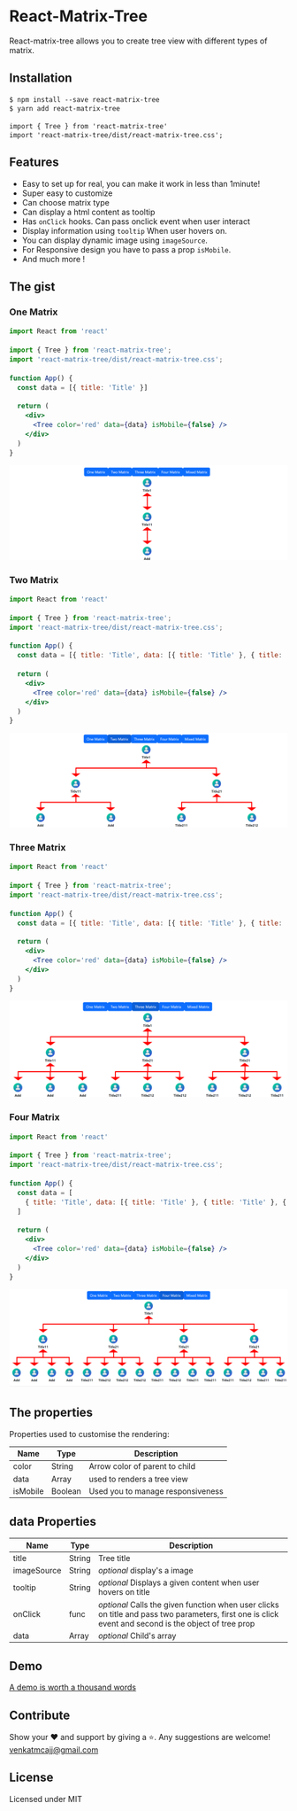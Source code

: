 # React-Matrix-Tree

React-matrix-tree allows you to create tree view with different types of matrix.

## Installation

```
$ npm install --save react-matrix-tree
$ yarn add react-matrix-tree

import { Tree } from 'react-matrix-tree'
import 'react-matrix-tree/dist/react-matrix-tree.css';

```

## Features

- Easy to set up for real, you can make it work in less than 1minute!
- Super easy to customize
- Can choose matrix type
- Can display a html content as tooltip
- Has `onClick` hooks. Can pass onclick event when user interact
- Display information using `tooltip` When user hovers on.
- You can display dynamic image using `imageSource`.
- For Responsive design you have to pass a prop `isMobile`.
- And much more !

## The gist

### One Matrix

```jsx
import React from 'react'

import { Tree } from 'react-matrix-tree';
import 'react-matrix-tree/dist/react-matrix-tree.css';

function App() {
  const data = [{ title: 'Title' }]

  return (
    <div>
      <Tree color='red' data={data} isMobile={false} />
    </div>
  )
}
```

<img src="https://raw.githubusercontent.com/venkatmcajj/react-matrix-tree/master/src/images/one.png" alt="One Matrix">

### Two Matrix

```jsx
import React from 'react'

import { Tree } from 'react-matrix-tree';
import 'react-matrix-tree/dist/react-matrix-tree.css';

function App() {
  const data = [{ title: 'Title', data: [{ title: 'Title' }, { title: 'Title' }] }]

  return (
    <div>
      <Tree color='red' data={data} isMobile={false} />
    </div>
  )
}
```

<img src="https://raw.githubusercontent.com/venkatmcajj/react-matrix-tree/master/src/images/two.png" alt="One Matrix">

### Three Matrix

```jsx
import React from 'react'

import { Tree } from 'react-matrix-tree';
import 'react-matrix-tree/dist/react-matrix-tree.css';

function App() {
  const data = [{ title: 'Title', data: [{ title: 'Title' }, { title: 'Title' }, { title: 'Title' }] }]

  return (
    <div>
      <Tree color='red' data={data} isMobile={false} />
    </div>
  )
}
```

<img src="https://raw.githubusercontent.com/venkatmcajj/react-matrix-tree/master/src/images/three.png" alt="Three Matrix">

### Four Matrix

```jsx
import React from 'react'

import { Tree } from 'react-matrix-tree';
import 'react-matrix-tree/dist/react-matrix-tree.css';

function App() {
  const data = [
    { title: 'Title', data: [{ title: 'Title' }, { title: 'Title' }, { title: 'Title' }, { title: 'Title' }] },
  ]

  return (
    <div>
      <Tree color='red' data={data} isMobile={false} />
    </div>
  )
}
```

<img src="https://raw.githubusercontent.com/venkatmcajj/react-matrix-tree/master/src/images/four.png" alt="Four Matrix">

## The properties

Properties used to customise the rendering:

| Name     | Type    | Description                       |
| -------- | ------- | --------------------------------- |
| color    | String  | Arrow color of parent to child    |
| data     | Array   | used to renders a tree view       |
| isMobile | Boolean | Used you to manage responsiveness |

## data Properties

| Name        | Type   | Description                                                                                                                                           |
| ----------- | ------ | ----------------------------------------------------------------------------------------------------------------------------------------------------- |
| title       | String | Tree title                                                                                                                                            |
| imageSource | String | _optional_ display's a image                                                                                                                          |
| tooltip     | String | _optional_ Displays a given content when user hovers on title                                                                                         |
| onClick     | func   | _optional_ Calls the given function when user clicks on title and pass two parameters, first one is click event and second is the object of tree prop |
| data        | Array  | _optional_ Child's array                                                                                                                              |

## Demo

[A demo is worth a thousand words](https://venkatmcajj.github.io/react-matrix-tree/example)

## Contribute

Show your ❤️ and support by giving a ⭐. Any suggestions are welcome! venkatmcajj@gmail.com

## License

Licensed under MIT
